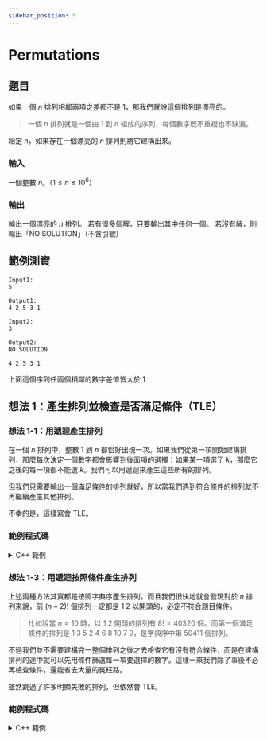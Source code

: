 ```yaml
---
sidebar_position: 5
---
```


Permutations 
===

題目
---
如果一個 $n$ 排列相鄰兩項之差都不是 $1$，那我們就說這個排列是漂亮的。

> 一個 $n$ 排列就是一個由 $1$ 到 $n$ 組成的序列，每個數字既不重複也不缺漏。

給定 $n$，如果存在一個漂亮的 $n$ 排列則將它建構出來。

### 輸入
一個整數 $n$。（$1 \le n \le 10^6$）

### 輸出
輸出一個漂亮的 $n$ 排列。
若有很多個解，只要輸出其中任何一個。
若沒有解，則輸出「NO SOLUTION」（不含引號）

範例測資
---
```
Input1:
5

Output1:
4 2 5 3 1

Input2:
3

Output2:
NO SOLUTION
```

```
4 2 5 3 1
```
上面這個序列任兩個相鄰的數字差值皆大於 $1$

想法 1：產生排列並檢查是否滿足條件（TLE）
--- 
### 想法 1-1：用遞迴產生排列

在一個 $n$ 排列中，整數 $1$ 到 $n$ 都恰好出現一次。如果我們從第一項開始建構排列，那麼每次決定一個數字都會影響到後面項的選擇：如果某一項選了 $k$，那麼它之後的每一項都不能選 $k$。我們可以用遞迴來產生這些所有的排列。

但我們只需要輸出一個滿足條件的排列就好，所以當我們遇到符合條件的排列就不再繼續產生其他排列。

不幸的是，這樣寫會 TLE。

### 範例程式碼
<details>
<summary>C++ 範例</summary>
```cpp
#include <bits/stdc++.h>
#define maxn 1000005
using namespace std;

int p[maxn];
bool is_beautiful(int n) {
    for (int i = 1; i < n; i++)
        if (abs(p[i] - p[i-1]) == 1)
            return false;
    return true;
}

bool used[maxn] = {false};
bool beautiful_perm(int n, int i){
    if (i == n) return is_beautiful(n);
    for (int k = 1; k <= n; k++) {
        if (used[k]) continue;
        p[i] = k;
        used[k] = true;
        if (beautiful_perm(n, i+1)) return true;
        used[k] = false;
    }
    return false;
}
int main(){
    int n;
    cin >> n;
    if (beautiful_perm(n, 0)) {
        for (int i = 0; i < n; i++) {
            cout << p[i] << ' ';
        }
    } else {
        cout << "NO SOLUTION";
    }
}
```
</details>

### 想法 1-2：用 `next_permutation` 產生排列
C++ 的[標準函式庫](https://en.cppreference.com/w/cpp/algorithm/next_permutation)有內建 `next_permutation`。

對於一個序列 `s`，我們可以將恰好包含所有 `s` 元素的所有排列按照字典序做排序。如果在這個排序上存在 `s` 的下一個排列，那麼 `next_permutation(s.begin(), s.end())` 就會將 `s` 原地重排成那個排列並回傳 `true`；否則就將 `s` 原地重排成第一個排列並回傳 `false`。每次呼叫的時間複雜度都是 $O(n)$。

> `next_permutation` 的具體實作可以參考 LeetCode 第 31 題。

這只是產生排列這件事更加輕鬆而已，依然會 TLE。

### 範例程式碼
前面和上一個程式相同，有定義 `int p[]` 與 `bool is_beautiful(int n)`。
<details>
<summary>C++ 範例</summary>
```cpp
int main(){
    int n;
    cin >> n;
    for (int i = 0; i < n; i++) {
        p[i] = i + 1;
    }
    bool found = is_beautiful(n);
    while (!found && next_permutation(p, p+n)) {
        found = is_beautiful(n);
    }
    if (found) {
        for (int i = 0; i < n; i++) {
            cout << p[i] << ' ';
        }
    } else {
        cout << "NO SOLUTION";
    }
}
```
</details>

### 想法 1-3：用遞迴按照條件產生排列
上述兩種方法其實都是按照字典序產生排列。而且我們很快地就會發現對於 $n$ 排列來說，前 $(n-2)!$ 個排列一定都是 $1\ 2$ 以開頭的，必定不符合題目條件。

> 比如說當 $n = 10$ 時，以 $1\ 2$ 開頭的排列有 $8! = 40320$ 個。而第一個滿足條件的排列是 $1\ 3\ 5\ 2\ 4\ 6\ 8\ 10\ 7\ 9$，是字典序中第 $50411$ 個排列。

不過我們並不需要建構完一整個排列之後才去檢查它有沒有符合條件，而是在建構排列的途中就可以先用條件篩選每一項要選擇的數字。這樣一來我們除了事後不必再檢查條件，還能省去大量的冤枉路。

雖然跳過了許多明顯失敗的排列，但依然會 TLE。

### 範例程式碼
<details>
<summary>C++ 範例</summary>
```cpp
#include <bits/stdc++.h>
#define maxn 1000005
using namespace std;

int p[maxn];
bool used[maxn] = {false};
bool beautiful_perm(int n, int i){
    if (i == n) return true;
    for (int k = 1; k <= n; k++) {
        if (used[k]) continue;
        if (abs(p[i-1] - k) == 1) continue;
        p[i] = k;
        used[k] = true;
        if (beautiful_perm(n, i+1)) return true;
        used[k] = false;
    }
    return false;
}
int main(){
    int n;
    cin >> n;
    if (beautiful_perm(n, 0)) {
        for (int i = 0; i < n; i++) {
            cout << p[i] << ' ';
        }
    } else {
        cout << "NO SOLUTION";
    }
}
```
</details>

想法 2：直接生成相鄰兩項不相差 1 的排列
---
其實這題有非常直接的建構法。

先將整個排列分為一串只有奇數的排列和一串只有偶數的排列，最後再將它們拼在一起。
因為兩個奇數必定相差 $2$ 以上，兩個偶數也是如此，接著只需要注意拼接處也不差 $1$ 就好。要達成這個條件我們可以讓兩個排列都遞增或都遞減。

> 要特別注意 $n = 4$ 的時候會不會接壞。

透過上面的建構法可以觀察到，事實上只有 $n=2$ 或 $n=3$ 時構建不出符合條件的排列，特別將這兩種情況判斷出來處理即可。

這樣直接的建構法時間複雜度只有 $O(n)$，空間複雜度也只有 $O(1)$。

### 範例程式碼
<details>
<summary>C++ 範例</summary>
```cpp
#include <bits/stdc++.h>
using namespace std;

int main(){
    int n;
    cin >> n;
    if (n == 1) {
        cout << '1';
    } else if (n < 4) {
        cout << "NO SOLUTION";
    } else {
        for (int i = 2; i <= n; i += 2) {
            cout << i << ' ';
        }
        for (int i = 1; i <= n; i += 2) {
            cout << i << ' ';
        }
    }
}
```
</details> 